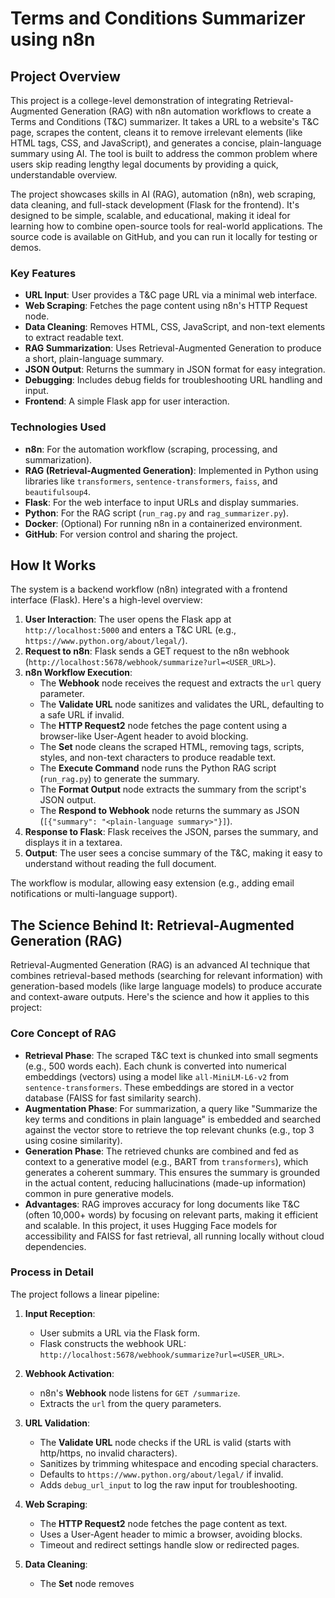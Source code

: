 # Terms and Conditions Summarizer using n8n

## Project Overview
This project is a college-level demonstration of integrating Retrieval-Augmented Generation (RAG) with n8n automation workflows to create a Terms and Conditions (T&C) summarizer. It takes a URL to a website's T&C page, scrapes the content, cleans it to remove irrelevant elements (like HTML tags, CSS, and JavaScript), and generates a concise, plain-language summary using AI. The tool is built to address the common problem where users skip reading lengthy legal documents by providing a quick, understandable overview.

The project showcases skills in AI (RAG), automation (n8n), web scraping, data cleaning, and full-stack development (Flask for the frontend). It's designed to be simple, scalable, and educational, making it ideal for learning how to combine open-source tools for real-world applications. The source code is available on GitHub, and you can run it locally for testing or demos.

### Key Features
- **URL Input**: User provides a T&C page URL via a minimal web interface.
- **Web Scraping**: Fetches the page content using n8n's HTTP Request node.
- **Data Cleaning**: Removes HTML, CSS, JavaScript, and non-text elements to extract readable text.
- **RAG Summarization**: Uses Retrieval-Augmented Generation to produce a short, plain-language summary.
- **JSON Output**: Returns the summary in JSON format for easy integration.
- **Debugging**: Includes debug fields for troubleshooting URL handling and input.
- **Frontend**: A simple Flask app for user interaction.

### Technologies Used
- **n8n**: For the automation workflow (scraping, processing, and summarization).
- **RAG (Retrieval-Augmented Generation)**: Implemented in Python using libraries like `transformers`, `sentence-transformers`, `faiss`, and `beautifulsoup4`.
- **Flask**: For the web interface to input URLs and display summaries.
- **Python**: For the RAG script (`run_rag.py` and `rag_summarizer.py`).
- **Docker**: (Optional) For running n8n in a containerized environment.
- **GitHub**: For version control and sharing the project.

## How It Works
The system is a backend workflow (n8n) integrated with a frontend interface (Flask). Here's a high-level overview:

1. **User Interaction**: The user opens the Flask app at `http://localhost:5000` and enters a T&C URL (e.g., `https://www.python.org/about/legal/`).
2. **Request to n8n**: Flask sends a GET request to the n8n webhook (`http://localhost:5678/webhook/summarize?url=<USER_URL>`).
3. **n8n Workflow Execution**:
   - The **Webhook** node receives the request and extracts the `url` query parameter.
   - The **Validate URL** node sanitizes and validates the URL, defaulting to a safe URL if invalid.
   - The **HTTP Request2** node fetches the page content using a browser-like User-Agent header to avoid blocking.
   - The **Set** node cleans the scraped HTML, removing tags, scripts, styles, and non-text characters to produce readable text.
   - The **Execute Command** node runs the Python RAG script (`run_rag.py`) to generate the summary.
   - The **Format Output** node extracts the summary from the script's JSON output.
   - The **Respond to Webhook** node returns the summary as JSON (`[{"summary": "<plain-language summary>"}]`).
4. **Response to Flask**: Flask receives the JSON, parses the summary, and displays it in a textarea.
5. **Output**: The user sees a concise summary of the T&C, making it easy to understand without reading the full document.

The workflow is modular, allowing easy extension (e.g., adding email notifications or multi-language support).

## The Science Behind It: Retrieval-Augmented Generation (RAG)
Retrieval-Augmented Generation (RAG) is an advanced AI technique that combines retrieval-based methods (searching for relevant information) with generation-based models (like large language models) to produce accurate and context-aware outputs. Here's the science and how it applies to this project:

### Core Concept of RAG
- **Retrieval Phase**: The scraped T&C text is chunked into small segments (e.g., 500 words each). Each chunk is converted into numerical embeddings (vectors) using a model like `all-MiniLM-L6-v2` from `sentence-transformers`. These embeddings are stored in a vector database (FAISS for fast similarity search).
- **Augmentation Phase**: For summarization, a query like "Summarize the key terms and conditions in plain language" is embedded and searched against the vector store to retrieve the top relevant chunks (e.g., top 3 using cosine similarity).
- **Generation Phase**: The retrieved chunks are combined and fed as context to a generative model (e.g., BART from `transformers`), which generates a coherent summary. This ensures the summary is grounded in the actual content, reducing hallucinations (made-up information) common in pure generative models.
- **Advantages**: RAG improves accuracy for long documents like T&C (often 10,000+ words) by focusing on relevant parts, making it efficient and scalable. In this project, it uses Hugging Face models for accessibility and FAISS for fast retrieval, all running locally without cloud dependencies.

### Process in Detail
The project follows a linear pipeline:

1. **Input Reception**:
   - User submits a URL via the Flask form.
   - Flask constructs the webhook URL: `http://localhost:5678/webhook/summarize?url=<USER_URL>`.

2. **Webhook Activation**:
   - n8n's **Webhook** node listens for `GET /summarize`.
   - Extracts the `url` from the query parameters.

3. **URL Validation**:
   - The **Validate URL** node checks if the URL is valid (starts with http/https, no invalid characters).
   - Sanitizes by trimming whitespace and encoding special characters.
   - Defaults to `https://www.python.org/about/legal/` if invalid.
   - Adds `debug_url_input` to log the raw input for troubleshooting.

4. **Web Scraping**:
   - The **HTTP Request2** node fetches the page content as text.
   - Uses a User-Agent header to mimic a browser, avoiding blocks.
   - Timeout and redirect settings handle slow or redirected pages.

5. **Data Cleaning**:
   - The **Set** node removes <script>, <style>, and HTML tags.
   - Normalizes whitespace and removes non-alphanumeric characters (except punctuation).
   - Results in clean, readable text.

6. **RAG Summarization**:
   - The **Execute Command** node runs `run_rag.py` with the cleaned text.
   - `run_rag.py` calls `rag_pipeline` from `rag_summarizer.py`:
     - Cleans the text further using BeautifulSoup.
     - Chunks the text.
     - Creates embeddings and a FAISS index.
     - Retrieves relevant chunks.
     - Generates the summary using BART.
   - Outputs JSON: `{"summary": "<plain-language summary>"}`.

7. **Output Formatting**:
   - The **Format Output** node extracts the `summary` from the JSON.
   - The **Respond to Webhook** node returns `[{"summary": "..."}]`.

8. **Display in Flask**:
   - Flask parses the JSON and shows the summary in a textarea.

This process ensures the summary is accurate, concise, and based on the actual T&C content.

## Installation and Setup
1. **Prerequisites**:
   - Python 3.8+ with libraries: `transformers==4.40.0`, `sentence-transformers==2.7.0`, `faiss-cpu==1.8.0`, `requests==2.31.0`, `beautifulsoup4==4.12.3`, `flask==3.0.3`.
   - n8n running via Docker (as per your setup).
   - GitHub repo cloned.

2. **Setup**:
   - Clone the repo:
     ```
     git clone https://github.com/pranavv1210/Terms-and-Conditions-Summarizer-using-n8n.git
     cd Terms-and-Conditions-Summarizer-using-n8n
     ```
   - Install Python dependencies:
     ```
     python -m venv venv
     source venv/bin/activate  # On Windows: venv\Scripts\activate
     pip install -r requirements.txt
     ```
   - Start n8n via Docker:
     ```
     docker run -it --rm -p 5678:5678 --network host -v ./tc-scraper-workflow.json:/home/node/tc-scraper-workflow.json n8nio/n8n
     ```
   - Import the workflow in n8n: Workflows > Import from File > Select `tc-scraper-workflow.json`.
   - Activate the workflow (green toggle ON).

3. **Run the Project**:
   - Start the Flask app:
     ```
     python app.py
     ```
   - Open `http://localhost:5000` in your browser.

## Usage
- Enter a T&C URL (e.g., `https://www.python.org/about/legal/`) in the input field.
- Click “Summarize”.
- The summary appears in the textarea below.
- For troubleshooting, check the n8n interface for node outputs or the Flask terminal for logs.

## Visual Representation
The project workflow can be visualized as a linear pipeline:

- User Input (Flask) → Webhook (n8n) → URL Validation → Web Scraping → Data Cleaning → RAG Summarization → Output Formatting → Response to Flask.

For a attractive LinkedIn post, I recommend a diagram showing this flow with icons (e.g., using Canva or Draw.io). 

If you want me to generate a visual representation (e.g., a diagram image of the workflow), can you confirm? Yes or no? If yes, describe any specific style or details (e.g., "colorful flow chart with icons").

## Troubleshooting
- **Invalid URL Error**: Ensure the URL expression in the **HTTP Request2** node is `{{ $node['Validate URL'].json['url'] }}`. Check the `debug_url_input` field in **Validate URL** for input issues.
- **Webhook Not Registered**: Activate the workflow (green toggle ON).
- **No Summary**: Check if `run_rag.py` is at `/home/node/run_rag.py` in Docker. Test `run_rag.py` manually.
- **Scraping Fails**: Try simple URLs; add headers if blocked.
- **Flask Errors**: Check the `n8n response:` log in the Flask terminal for JSON issues.

If issues persist, check n8n logs or share node outputs.

## Credits
- Built by Pranav (pranavv1210)
- Tools: n8n for automation, Hugging Face for RAG models, Flask for the interface.
- Inspiration: xAI's Grok for guidance.

## License
MIT License - Feel free to use and modify for educational purposes.

---